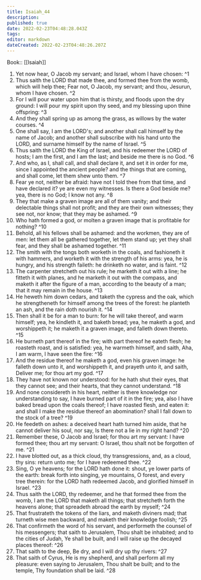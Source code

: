 ```yaml
---
title: Isaiah_44
description: 
published: true
date: 2022-02-23T04:48:28.043Z
tags: 
editor: markdown
dateCreated: 2022-02-23T04:48:26.207Z
---
```


 Book:: [[Isaiah]]
 1. Yet now hear, O Jacob my servant; and Israel, whom I have chosen: ^1
 2. Thus saith the LORD that made thee, and formed thee from the womb, which will help thee; Fear not, O Jacob, my servant; and thou, Jesurun, whom I have chosen. ^2
 3. For I will pour water upon him that is thirsty, and floods upon the dry ground: I will pour my spirit upon thy seed, and my blessing upon thine offspring: ^3
 4. And they shall spring up as among the grass, as willows by the water courses. ^4
 5. One shall say, I am the LORD's; and another shall call himself by the name of Jacob; and another shall subscribe with his hand unto the LORD, and surname himself by the name of Israel. ^5
 6. Thus saith the LORD the King of Israel, and his redeemer the LORD of hosts; I am the first, and I am the last; and beside me there is no God. ^6
 7. And who, as I, shall call, and shall declare it, and set it in order for me, since I appointed the ancient people? and the things that are coming, and shall come, let them shew unto them. ^7
 8. Fear ye not, neither be afraid: have not I told thee from that time, and have declared it? ye are even my witnesses. Is there a God beside me? yea, there is no God; I know not any. ^8
 9. They that make a graven image are all of them vanity; and their delectable things shall not profit; and they are their own witnesses; they see not, nor know; that they may be ashamed. ^9
 10. Who hath formed a god, or molten a graven image that is profitable for nothing? ^10
 11. Behold, all his fellows shall be ashamed: and the workmen, they are of men: let them all be gathered together, let them stand up; yet they shall fear, and they shall be ashamed together. ^11
 12. The smith with the tongs both worketh in the coals, and fashioneth it with hammers, and worketh it with the strength of his arms: yea, he is hungry, and his strength faileth: he drinketh no water, and is faint. ^12
 13. The carpenter stretcheth out his rule; he marketh it out with a line; he fitteth it with planes, and he marketh it out with the compass, and maketh it after the figure of a man, according to the beauty of a man; that it may remain in the house. ^13
 14. He heweth him down cedars, and taketh the cypress and the oak, which he strengtheneth for himself among the trees of the forest: he planteth an ash, and the rain doth nourish it. ^14
 15. Then shall it be for a man to burn: for he will take thereof, and warm himself; yea, he kindleth it, and baketh bread; yea, he maketh a god, and worshippeth it; he maketh it a graven image, and falleth down thereto. ^15
 16. He burneth part thereof in the fire; with part thereof he eateth flesh; he roasteth roast, and is satisfied: yea, he warmeth himself, and saith, Aha, I am warm, I have seen the fire: ^16
 17. And the residue thereof he maketh a god, even his graven image: he falleth down unto it, and worshippeth it, and prayeth unto it, and saith, Deliver me; for thou art my god. ^17
 18. They have not known nor understood: for he hath shut their eyes, that they cannot see; and their hearts, that they cannot understand. ^18
 19. And none considereth in his heart, neither is there knowledge nor understanding to say, I have burned part of it in the fire; yea, also I have baked bread upon the coals thereof; I have roasted flesh, and eaten it: and shall I make the residue thereof an abomination? shall I fall down to the stock of a tree? ^19
 20. He feedeth on ashes: a deceived heart hath turned him aside, that he cannot deliver his soul, nor say, Is there not a lie in my right hand? ^20
 21. Remember these, O Jacob and Israel; for thou art my servant: I have formed thee; thou art my servant: O Israel, thou shalt not be forgotten of me. ^21
 22. I have blotted out, as a thick cloud, thy transgressions, and, as a cloud, thy sins: return unto me; for I have redeemed thee. ^22
 23. Sing, O ye heavens; for the LORD hath done it: shout, ye lower parts of the earth: break forth into singing, ye mountains, O forest, and every tree therein: for the LORD hath redeemed Jacob, and glorified himself in Israel. ^23
 24. Thus saith the LORD, thy redeemer, and he that formed thee from the womb, I am the LORD that maketh all things; that stretcheth forth the heavens alone; that spreadeth abroad the earth by myself; ^24
 25. That frustrateth the tokens of the liars, and maketh diviners mad; that turneth wise men backward, and maketh their knowledge foolish; ^25
 26. That confirmeth the word of his servant, and performeth the counsel of his messengers; that saith to Jerusalem, Thou shalt be inhabited; and to the cities of Judah, Ye shall be built, and I will raise up the decayed places thereof: ^26
 27. That saith to the deep, Be dry, and I will dry up thy rivers: ^27
 28. That saith of Cyrus, He is my shepherd, and shall perform all my pleasure: even saying to Jerusalem, Thou shalt be built; and to the temple, Thy foundation shall be laid. ^28
